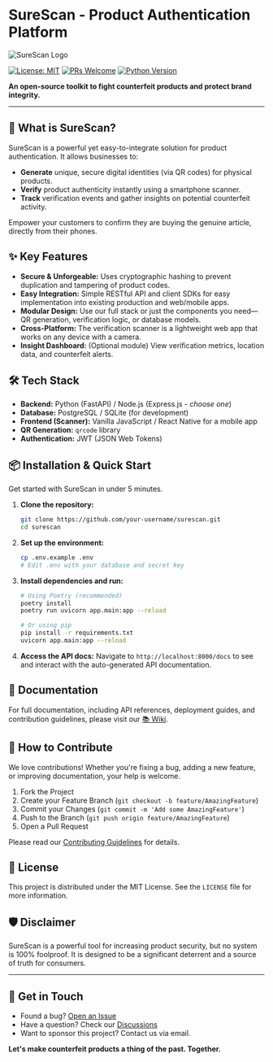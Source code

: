# SureScan - Product Authentication Platform

![SureScan Logo](<img width="1024" height="1024" alt="image" src="https://github.com/user-attachments/assets/e31f20b8-a239-44c9-8727-ee5973509938" />) <!-- Replace with your logo -->

[![License: MIT](https://img.shields.io/badge/License-MIT-yellow.svg)](https://opensource.org/licenses/MIT)
[![PRs Welcome](https://img.shields.io/badge/PRs-welcome-brightgreen.svg)](http://makeapullrequest.com)
[![Python Version](https://img.shields.io/badge/python-3.8%2B-blue)](https://www.python.org/) <!-- Example badge, change for your tech stack -->

**An open-source toolkit to fight counterfeit products and protect brand integrity.**

---

## 🚀 What is SureScan?

SureScan is a powerful yet easy-to-integrate solution for product authentication. It allows businesses to:
*   **Generate** unique, secure digital identities (via QR codes) for physical products.
*   **Verify** product authenticity instantly using a smartphone scanner.
*   **Track** verification events and gather insights on potential counterfeit activity.

Empower your customers to confirm they are buying the genuine article, directly from their phones.

## ✨ Key Features

*   **Secure & Unforgeable:** Uses cryptographic hashing to prevent duplication and tampering of product codes.
*   **Easy Integration:** Simple RESTful API and client SDKs for easy implementation into existing production and web/mobile apps.
*   **Modular Design:** Use our full stack or just the components you need—QR generation, verification logic, or database models.
*   **Cross-Platform:** The verification scanner is a lightweight web app that works on any device with a camera.
*   **Insight Dashboard:** (Optional module) View verification metrics, location data, and counterfeit alerts.

## 🛠️ Tech Stack

*   **Backend:** Python (FastAPI) / Node.js (Express.js - *choose one*)
*   **Database:** PostgreSQL / SQLite (for development)
*   **Frontend (Scanner):** Vanilla JavaScript / React Native for a mobile app
*   **QR Generation:** `qrcode` library
*   **Authentication:** JWT (JSON Web Tokens)

## 📦 Installation & Quick Start

Get started with SureScan in under 5 minutes.

1.  **Clone the repository:**
    ```bash
    git clone https://github.com/your-username/surescan.git
    cd surescan
    ```

2.  **Set up the environment:**
    ```bash
    cp .env.example .env
    # Edit .env with your database and secret key
    ```

3.  **Install dependencies and run:**
    ```bash
    # Using Poetry (recommended)
    poetry install
    poetry run uvicorn app.main:app --reload

    # Or using pip
    pip install -r requirements.txt
    uvicorn app.main:app --reload
    ```

4.  **Access the API docs:**
    Navigate to `http://localhost:8000/docs` to see and interact with the auto-generated API documentation.

## 📖 Documentation

For full documentation, including API references, deployment guides, and contribution guidelines, please visit our [📚 Wiki](https://github.com/your-username/surescan/wiki).

## 🤝 How to Contribute

We love contributions! Whether you're fixing a bug, adding a new feature, or improving documentation, your help is welcome.

1. Fork the Project
2. Create your Feature Branch (`git checkout -b feature/AmazingFeature`)
3. Commit your Changes (`git commit -m 'Add some AmazingFeature'`)
4. Push to the Branch (`git push origin feature/AmazingFeature`)
5. Open a Pull Request

Please read our [Contributing Guidelines](CONTRIBUTING.md) for details.

## 📄 License

This project is distributed under the MIT License. See the `LICENSE` file for more information.

## 🛡️ Disclaimer

SureScan is a powerful tool for increasing product security, but no system is 100% foolproof. It is designed to be a significant deterrent and a source of truth for consumers.

---

## 💬 Get in Touch

*   Found a bug? [Open an Issue](https://github.com/your-username/surescan/issues)
*   Have a question? Check our [Discussions](https://github.com/your-username/surescan/discussions)
*   Want to sponsor this project? Contact us via email.

**Let's make counterfeit products a thing of the past. Together.**

